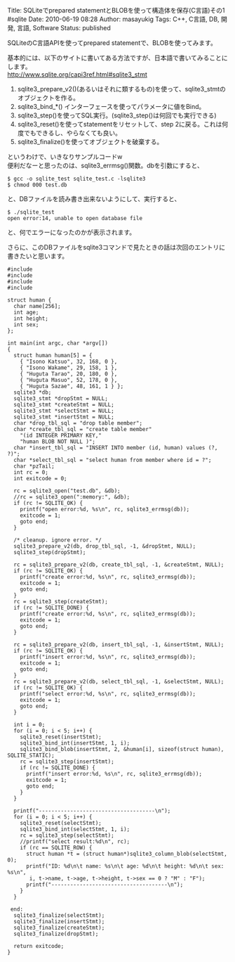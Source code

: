Title: SQLiteでprepared statementとBLOBを使って構造体を保存(C言語)その1 #sqlite
Date: 2010-06-19 08:28
Author: masayukig
Tags: C++, C言語, DB, 開発, 言語, Software
Status: published

SQLiteのC言語APIを使ってprepared statementで、BLOBを使ってみます。

基本的には、以下のサイトに書いてある方法ですが、日本語で書いてみることにします。  
<http://www.sqlite.org/capi3ref.html#sqlite3_stmt>

1.  sqlite3\_prepare\_v2()(あるいはそれに類するもの)を使って、sqlite3\_stmtのオブジェクトを作る。
2.  sqlite3\_bind\_\*() インターフェースを使ってパラメータに値をBind。
3.  sqlite3\_step()を使ってSQL実行。(sqlite3\_step()は何回でも実行できる)
4.  sqlite3\_reset()を使ってstatementをリセットして、step
    2に戻る。これは何度でもできるし、やらなくても良い。
5.  sqlite3\_finalize()を使ってオブジェクトを破棄する。


というわけで、いきなりサンプルコードw  
便利だなーと思ったのは、sqlite3\_errmsg()関数。dbを引数にすると、

    $ gcc -o sqlite_test sqlite_test.c -lsqlite3
    $ chmod 000 test.db 

と、DBファイルを読み書き出来ないようにして、実行すると、

    $ ./sqlite_test 
    open error:14, unable to open database file

と、何でエラーになったのかが表示されます。

さらに、このDBファイルをsqlite3コマンドで見たときの話は次回のエントリに書きたいと思います。

``` {.c}
#include 
#include 
#include 
#include 

struct human {
  char name[256];
  int age;
  int height;
  int sex;
};

int main(int argc, char *argv[])
{
  struct human human[5] = {
    { "Isono Katsuo", 32, 168, 0 },
    { "Isono Wakame", 29, 158, 1 },
    { "Huguta Tarao", 20, 180, 0 },
    { "Huguta Masuo", 52, 178, 0 },
    { "Huguta Sazae", 48, 161, 1 } };
  sqlite3 *db;
  sqlite3_stmt *dropStmt = NULL;
  sqlite3_stmt *createStmt = NULL;
  sqlite3_stmt *selectStmt = NULL;
  sqlite3_stmt *insertStmt = NULL;
  char *drop_tbl_sql = "drop table member";
  char *create_tbl_sql = "create table member"
    "(id INTEGER PRIMARY KEY,"
    "human BLOB NOT NULL )";
  char *insert_tbl_sql = "INSERT INTO member (id, human) values (?, ?)";
  char *select_tbl_sql = "select human from member where id = ?";
  char *pzTail;
  int rc = 0;
  int exitcode = 0;

  rc = sqlite3_open("test.db", &db);
  //rc = sqlite3_open(":memory:", &db);
  if (rc != SQLITE_OK) {
    printf("open error:%d, %s\n", rc, sqlite3_errmsg(db));
    exitcode = 1;
    goto end;
  }

  /* cleanup. ignore error. */
  sqlite3_prepare_v2(db, drop_tbl_sql, -1, &dropStmt, NULL);
  sqlite3_step(dropStmt);

  rc = sqlite3_prepare_v2(db, create_tbl_sql, -1, &createStmt, NULL);
  if (rc != SQLITE_OK) {
    printf("create error:%d, %s\n", rc, sqlite3_errmsg(db));
    exitcode = 1;
    goto end;
  }
  rc = sqlite3_step(createStmt);
  if (rc != SQLITE_DONE) {
    printf("create error:%d, %s\n", rc, sqlite3_errmsg(db));
    exitcode = 1;
    goto end;
  }

  rc = sqlite3_prepare_v2(db, insert_tbl_sql, -1, &insertStmt, NULL);
  if (rc != SQLITE_OK) {
    printf("insert error:%d, %s\n", rc, sqlite3_errmsg(db));
    exitcode = 1;
    goto end;
  }
  rc = sqlite3_prepare_v2(db, select_tbl_sql, -1, &selectStmt, NULL);
  if (rc != SQLITE_OK) {
    printf("select error:%d, %s\n", rc, sqlite3_errmsg(db));
    exitcode = 1;
    goto end;
  }

  int i = 0;
  for (i = 0; i < 5; i++) {
    sqlite3_reset(insertStmt);
    sqlite3_bind_int(insertStmt, 1, i);
    sqlite3_bind_blob(insertStmt, 2, &human[i], sizeof(struct human), SQLITE_STATIC);
    rc = sqlite3_step(insertStmt);
    if (rc != SQLITE_DONE) {
      printf("insert error:%d, %s\n", rc, sqlite3_errmsg(db));
      exitcode = 1;
      goto end;
    }
  }

  printf("-------------------------------------\n");
  for (i = 0; i < 5; i++) {
    sqlite3_reset(selectStmt);
    sqlite3_bind_int(selectStmt, 1, i);
    rc = sqlite3_step(selectStmt);
    //printf("select result:%d\n", rc);
    if (rc == SQLITE_ROW) {
      struct human *t = (struct human*)sqlite3_column_blob(selectStmt, 0);
      printf("ID: %d\n\t name: %s\n\t age: %d\n\t height: %d\n\t sex: %s\n",
       i, t->name, t->age, t->height, t->sex == 0 ? "M" : "F");
      printf("-------------------------------------\n");
    }
  }

 end:
  sqlite3_finalize(selectStmt);
  sqlite3_finalize(insertStmt);
  sqlite3_finalize(createStmt);
  sqlite3_finalize(dropStmt);
  
  return exitcode;
}
```
